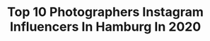 ---
title: Top 10 Photographers Instagram Influencers In Hamburg In 2020
description: >-
  Find top photographers Instagram influencers in Hamburg in 2020. Most popular hashtags: #altstadt #travel #shot #culturetrip.
platform: Instagram
profiles:
  - username: "empresslaurasophie"
    fullname: >-
      Laura Sophie 🌙
    location: "Germany"
    followers: 6324
    engagement: 1325
    commentsToLikes: 0.038389
    id: ck0u8xqep8hem0i19jhp2x7hy
    verified: false
    hashtags: "#phitoinspo, #portraitinspo, #fireinyoureyes, #salzburg"
  - username: "travelwithdivy"
    fullname: >-
      Divya | Germany | Traveler ⚓️
    location: "Germany"
    followers: 7457
    engagement: 497
    commentsToLikes: 0.036280
    id: ckap38pqk20rn0i78rtx23kes
    verified: false
    hashtags: "#autumncalabrese, #magdeburgerm, #cottbusmeinestadt, #culturetrip"
  - username: "ozgurmedia"
    fullname: >-
      Özgür-Media
    location: "Germany"
    followers: 49380
    engagement: 255
    commentsToLikes: 0.065220
    id: ck14huw9rc9l30i19zju0rt32
    verified: false
    hashtags: "#photographer, #hh, #girl, #blonde"
  - username: "jeelsphoto"
    fullname: >-
      Helmut Jeels
    location: "Germany"
    followers: 14399
    engagement: 548
    commentsToLikes: 0.031159
    id: ck0vz11kd6rgg0i194rn59th2
    verified: false
    hashtags: "#latexlegging, #leatherlegging, #jeanslovers, #leather"
  - username: "carozenker"
    fullname: >-
      Caroline Zenker
    location: "Germany"
    followers: 12490
    engagement: 497
    commentsToLikes: 0.034703
    id: ck0vw98aoso9u0i198go344fw
    verified: false
    hashtags: "#gosee, #faceoftheday"
  - username: "tombaenre"
    fullname: >-
      Hamburg | Photographer/Editor
    location: "Germany"
    followers: 18019
    engagement: 912
    commentsToLikes: 0.070340
    id: ck5hee361sfgi0i11dje68182
    verified: false
    hashtags: "#lightmobs, #streetsvision, #altstadt, #cherrytree"
  - username: "sebastian_heger"
    fullname: >-
      𝐒𝐞𝐛𝐚𝐬𝐭𝐢𝐚𝐧 𝐇𝐞𝐠𝐞𝐫
    location: "Germany"
    followers: 18642
    engagement: 363
    commentsToLikes: 0.018241
    id: ckap4sv7b8pxq0i78tdxl7rlf
    verified: false
    hashtags: "#happyplace, #vibes, #dapper, #alleswirdgut"
  - username: "petraobermueller"
    fullname: >-
      Petra Obermueller
    location: "Germany"
    followers: 6541
    engagement: 173
    commentsToLikes: 0.021529
    id: ck0tws86dgmxb0i19wbch3bvr
    verified: false
    hashtags: "#magazineshoot, #corinespies, #knitweardesign, #fashionista"
  - username: "julianessink"
    fullname: >-
      JULIAN ESSINK
    location: "Germany"
    followers: 5214
    engagement: 507
    commentsToLikes: 0.018513
    id: ck6tver3wltje0j71926ckaa9
    verified: false
    hashtags: "#t2, #tmax400, #6x7, #tb"
  - username: "lindaboese"
    fullname: >-
      Linda Böse
    location: "Germany"
    followers: 17527
    engagement: 141
    commentsToLikes: 0.025869
    id: ck0ubsv84faq50i19uj830dy9
    verified: false
    hashtags: "#streetstyled, #tattoosofinstagram, #allblackoutfit, #inspo"
---